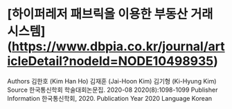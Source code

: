 # [하이퍼레저 패브릭을 이용한 부동산 거래 시스템] (https://www.dbpia.co.kr/journal/articleDetail?nodeId=NODE10498935)
Authors	김한호 (Kim Han Ho)
김재훈 (Jai-Hoon Kim)
김기형 (Ki-Hyung Kim)
Source	한국통신학회 학술대회논문집. 2020-08 2020(8):1098-1099
Publisher Information	한국통신학회, 2020.
Publication Year	2020
Language	Korean